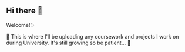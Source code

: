 ## Hi there 👋
Welcome!✨

🌱 This is where I'll be uploading any coursework and projects I work on during University. It's still growing so be patient... 🌱
